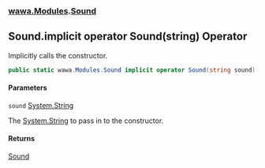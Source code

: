 ### [wawa.Modules](wawa.Modules.md 'wawa.Modules').[Sound](Sound.md 'wawa.Modules.Sound')

## Sound.implicit operator Sound(string) Operator

Implicitly calls the constructor.

```csharp
public static wawa.Modules.Sound implicit operator Sound(string sound);
```
#### Parameters

<a name='wawa.Modules.Sound.op_Implicitwawa.Modules.Sound(string).sound'></a>

`sound` [System.String](https://docs.microsoft.com/en-us/dotnet/api/System.String 'System.String')

The [System.String](https://docs.microsoft.com/en-us/dotnet/api/System.String 'System.String') to pass in to the constructor.

#### Returns
[Sound](Sound.md 'wawa.Modules.Sound')